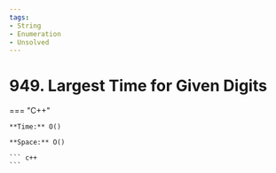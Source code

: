 ```yaml
---
tags:
- String
- Enumeration
- Unsolved
---
```



# 949. Largest Time for Given Digits

=== "C++"

    **Time:** O()

    **Space:** O()

    ``` c++
    ```